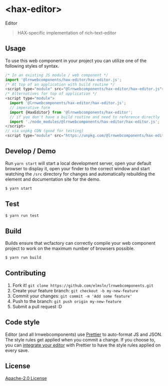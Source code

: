 # &lt;hax-editor&gt;

Editor
> HAX-specific implementation of rich-text-editor

## Usage
To use this web component in your project you can utilize one of the following styles of syntax.

```js
/* In an existing JS module / web component */
import '@lrnwebcomponents/hax-editor/hax-editor.js';
/* At top of an application with build routine */
<script type="module" src="@lrnwebcomponents/hax-editor/hax-editor.js"></script>
/* Alternatives for top of application */
<script type="module">
  import '@lrnwebcomponents/hax-editor/hax-editor.js';
  // imperative form
  import {HaxEditor} from '@lrnwebcomponents/hax-editor';
  // if you don't have a build routine and need to reference directly
  import './node_modules/@lrnwebcomponents/hax-editor/hax-editor.js';
</script>
// via unpkg CDN (good for testing)
<script type="module" src="https://unpkg.com/@lrnwebcomponents/hax-editor/hax-editor.js"></script>
```

## Develop / Demo
Run `yarn start` will start a local development server, open your default browser to display it, open your finder to the correct window and start watching the `/src` directory for changes and automatically rebuilding the element and documentation site for the demo.
```bash
$ yarn start
```

## Test

```bash
$ yarn run test
```

## Build
Builds ensure that wcfactory can correctly compile your web component project to
work on the maximum number of browsers possible.
```bash
$ yarn run build
```

## Contributing

1. Fork it! `git clone https://github.com/elmsln/lrnwebcomponents.git`
2. Create your feature branch: `git checkout -b my-new-feature`
3. Commit your changes: `git commit -m 'Add some feature'`
4. Push to the branch: `git push origin my-new-feature`
5. Submit a pull request :D

## Code style

Editor (and all lrnwebcomponents) use [Prettier][prettier] to auto-format JS and JSON.  The style rules get applied when you commit a change.  If you choose to, you can [integrate your editor][prettier-ed] with Prettier to have the style rules applied on every save.

[prettier]: https://github.com/prettier/prettier/
[prettier-ed]: https://github.com/prettier/prettier/#editor-integration
[polyserve]: https://github.com/Polymer/polyserve
[web-component-tester]: https://github.com/Polymer/web-component-tester

## License
[Apache-2.0 License](http://opensource.org/licenses/Apache-2.0)